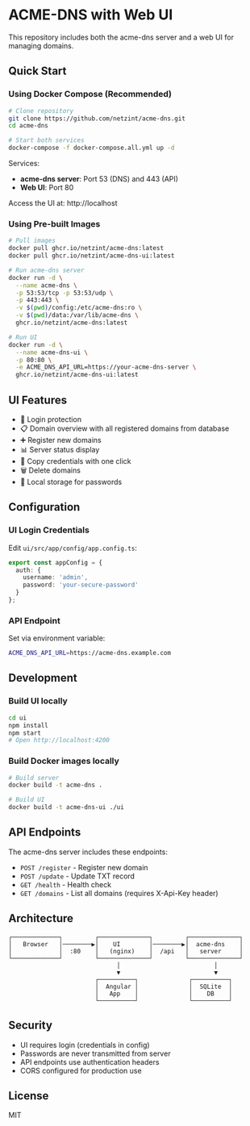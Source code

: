 # ACME-DNS with Web UI

This repository includes both the acme-dns server and a web UI for managing domains.

## Quick Start

### Using Docker Compose (Recommended)

```bash
# Clone repository
git clone https://github.com/netzint/acme-dns.git
cd acme-dns

# Start both services
docker-compose -f docker-compose.all.yml up -d
```

Services:
- **acme-dns server**: Port 53 (DNS) and 443 (API)
- **Web UI**: Port 80

Access the UI at: http://localhost

### Using Pre-built Images

```bash
# Pull images
docker pull ghcr.io/netzint/acme-dns:latest
docker pull ghcr.io/netzint/acme-dns-ui:latest

# Run acme-dns server
docker run -d \
  --name acme-dns \
  -p 53:53/tcp -p 53:53/udp \
  -p 443:443 \
  -v $(pwd)/config:/etc/acme-dns:ro \
  -v $(pwd)/data:/var/lib/acme-dns \
  ghcr.io/netzint/acme-dns:latest

# Run UI
docker run -d \
  --name acme-dns-ui \
  -p 80:80 \
  -e ACME_DNS_API_URL=https://your-acme-dns-server \
  ghcr.io/netzint/acme-dns-ui:latest
```

## UI Features

- 🔐 Login protection
- 📋 Domain overview with all registered domains from database
- ➕ Register new domains
- 📊 Server status display
- 📝 Copy credentials with one click
- 🗑️ Delete domains
- 💾 Local storage for passwords

## Configuration

### UI Login Credentials

Edit `ui/src/app/config/app.config.ts`:
```typescript
export const appConfig = {
  auth: {
    username: 'admin',
    password: 'your-secure-password'
  }
};
```

### API Endpoint

Set via environment variable:
```bash
ACME_DNS_API_URL=https://acme-dns.example.com
```

## Development

### Build UI locally
```bash
cd ui
npm install
npm start
# Open http://localhost:4200
```

### Build Docker images locally
```bash
# Build server
docker build -t acme-dns .

# Build UI
docker build -t acme-dns-ui ./ui
```

## API Endpoints

The acme-dns server includes these endpoints:

- `POST /register` - Register new domain
- `POST /update` - Update TXT record
- `GET /health` - Health check
- `GET /domains` - List all domains (requires X-Api-Key header)

## Architecture

```
┌─────────────┐         ┌──────────────┐         ┌──────────────┐
│   Browser   │────────▶│    UI        │────────▶│  acme-dns    │
│             │  :80    │   (nginx)    │  /api   │   server     │
└─────────────┘         └──────────────┘         └──────────────┘
                              │                          │
                              ▼                          ▼
                        ┌──────────┐              ┌──────────┐
                        │  Angular │              │  SQLite  │
                        │   App    │              │    DB    │
                        └──────────┘              └──────────┘
```

## Security

- UI requires login (credentials in config)
- Passwords are never transmitted from server
- API endpoints use authentication headers
- CORS configured for production use

## License

MIT